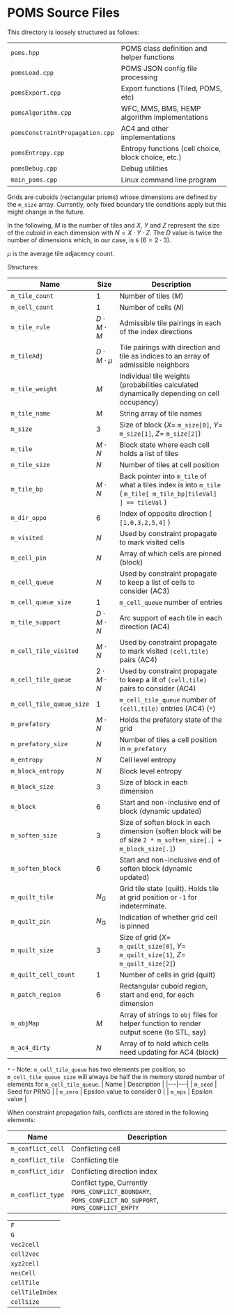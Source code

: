 POMS Source Files
===

This directory is loosely structured as follows:

| | |
|---|---|
| `poms.hpp` | POMS class definition and helper functions |
| `pomsLoad.cpp` | POMS JSON config file processing |
| `pomsExport.cpp` | Export functions (Tiled, POMS, etc) |
| `pomsAlgorithm.cpp` | WFC, MMS, BMS, HEMP algorithm implementations |
| `pomsConstraintPropagation.cpp` | AC4 and other implementations |
| `pomsEntropy.cpp` | Entropy functions (cell choice, block choice, etc.) |
| `pomsDebug.cpp` | Debug utilities |
| `main_poms.cpp` | Linux command line program |

Grids are cuboids (rectangular prisms) whose dimensions are defined by the `m_size` array.
Currently, only fixed boundary tile conditions apply but this might change in the future.

In the following, $M$ is the number of tiles and $X$, $Y$ and $Z$ represent the size of the cuboid in each
dimension with $N = X \cdot Y \cdot Z$.
The $D$ value is twice the number of dimensions which, in our case, is `6` ($6 = 2 \cdot 3$).

$\mu$ is the average tile adjacency count.

Structures:

| Name | Size | Description |
|---|---|---|
| `m_tile_count` | $1$ | Number of tiles ($M$) |
| `m_cell_count` | $1$ | Number of cells ($N$) |
| `m_tile_rule` | $D \cdot M \cdot M$ | Admissible tile pairings in each of the index directions |
| `m_tileAdj` | $D \cdot M \cdot \mu$ | Tile pairings with direction and tile as indices to an array of admissible neighbors |
| `m_tile_weight` | $M$ | Individual tile weights (probabilities calculated dynamically depending on cell occupancy) |
| `m_tile_name` | $M$ | String array of tile names |
| `m_size` | $3$ | Size of block ($X =$ `m_size[0]`, $Y =$ `m_size[1]`, $Z =$ `m_size[2]`) |
| `m_tile` | $M \cdot  N$ | Block state where each cell holds a list of tiles |
| `m_tile_size` | $N$ | Number of tiles at cell position |
| `m_tile_bp` | $M \cdot N$ | Back pointer into `m_tile` of what a tiles index is into `m_tile` ( `m_tile[ m_tile_bp[tileVal] ] == tileVal` ) |
| `m_dir_oppo` | $6$ | Index of opposite direction ( `[1,0,3,2,5,4]` ) |
| `m_visited` | $N$ | Used by constraint propagate to mark visited cells |
| `m_cell_pin` | $N$ | Array of which cells are pinned (block) |
| `m_cell_queue` | $N$ | Used by constraint propagate to keep a list of cells to consider (AC3) |
| `m_cell_queue_size` | $1$ | `m_cell_queue` number of entries |
| `m_tile_support` | $D \cdot M \cdot N$ | Arc support of each tile in each direction (AC4) |
| `m_cell_tile_visited` | $M \cdot N$ | Used by constraint propagate to mark visited `(cell,tile)` pairs (AC4) |
| `m_cell_tile_queue` | $2 \cdot M \cdot N$ | Used by constraint propagate to keep a lit of `(cell,tile)` pairs to consider  (AC4) |
| `m_cell_tile_queue_size` | $1$ | `m_cell_tile_queue` number of `(cell,tile)` entries (AC4) (`*`) |
| `m_prefatory` | $M \cdot N$ | Holds the prefatory state of the grid |
| `m_prefatory_size` | $N$ | Number of tiles a cell position in `m_prefatory` |
| `m_entropy` | $N$ | Cell level entropy |
| `m_block_entropy` | $N$ | Block level entropy |
| `m_block_size` | $3$ | Size of block in each dimension |
| `m_block` | $6$ | Start and non-inclusive end of block (dynamic updated) |
| `m_soften_size` | $3$ | Size of soften block in each dimension (soften block will be of size `2 * m_soften_size[.] + m_block_size[.]`)  |
| `m_soften_block` | $6$ | Start and non-inclusive end of soften block (dynamic updated) |
| `m_quilt_tile` | $N _ G$ | Grid tile state (quilt). Holds tile at grid position or `-1` for indeterminate. |
| `m_quilt_pin` | $N _ G$ | Indication of whether grid cell is pinned |
| `m_quilt_size` | $3$ | Size of grid ($X =$ `m_quilt_size[0]`, $Y =$ `m_quilt_size[1]`, $Z =$ `m_quilt_size[2]`) |
| `m_quilt_cell_count` | $1$ | Number of cells in grid (quilt) |
| `m_patch_region` | $6$ | Rectangular cuboid region, start and end, for each dimension |
| `m_objMap` | $M$ | Array of strings to `obj` files for helper function to render output scene (to STL, say) |
| `m_ac4_dirty` | $N$ | Array of to hold which cells need updating for AC4 (block) |


`*` - Note: `m_cell_tile_queue` has two elements per position, so `m_cell_tile_queue_size`
      will always be half the in memory stored number of elements for `m_cell_tile_queue`.
| Name | Description |
|---|---|
| `m_seed` | Seed for PRNG |
| `m_zero` | Epsilon value to consider 0 |
| `m_eps` | Epsilon value |

When constraint propagation fails, conflicts are stored in the following elements:

| Name | Description |
|---|---|
| `m_conflict_cell` | Conflicting cell |
| `m_conflict_tile` | Conflicting tile |
| `m_conflict_idir` | Conflicting direction index |
| `m_conflict_type` | Conflict type, Currently `POMS_CONFLICT_BOUNDARY`, `POMS_CONFLICT_NO_SUPPORT`, `POMS_CONFLICT_EMPTY` |

| |
|---|
| `F` |
| `G` |
| `vec2cell` |
| `cell2vec` |
| `xyz2cell` |
| `neiCell` |
| `cellTile` |
| `cellTileIndex` |
| `cellSize` |

